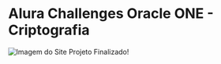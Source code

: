 # Alura Challenges Oracle ONE - Criptografia
![Imagem do Site](https://i.imgur.com/mxfjAda.jpg)
Projeto Finalizado!
